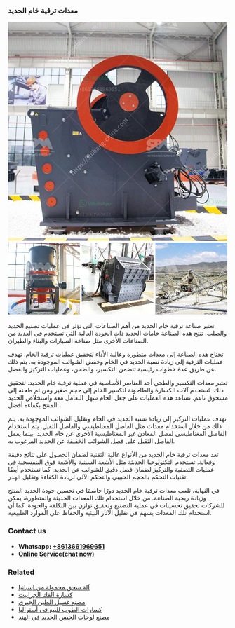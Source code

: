 <h3>معدات ترقية خام الحديد</h3><img src='1701854204.jpg' alt=''><p>تعتبر صناعة ترقية خام الحديد من أهم الصناعات التي تؤثر في عمليات تصنيع الحديد والصلب. تنتج هذه الصناعة خامات الحديد ذات الجودة العالية التي تستخدم في العديد من الصناعات الأخرى مثل صناعة السيارات والبناء والطيران.</p><p>تحتاج هذه الصناعة إلى معدات متطورة وعالية الأداء لتحقيق عمليات ترقية الخام. تهدف عمليات الترقية إلى زيادة نسبة الحديد في الخام وخفض الشوائب الموجودة به. يتم ذلك عن طريق عدة خطوات رئيسية تتضمن التكسير، والطحن، وعمليات التركيز والفصل.</p><p>تعتبر معدات التكسير والطحن أحد العناصر الأساسية في عملية ترقية خام الحديد. لتحقيق ذلك، تُستخدم آلات الكسارة والطاحونة لتكسير الخام إلى حجم صغير ومن ثم طحنه إلى مسحوق ناعم. تساعد هذه العمليات على جعل الخام سهل التعامل معه واستخلاص الحديد المنتج بكفاءة أفضل.</p><p>تهدف عمليات التركيز إلى زيادة نسبة الحديد في الخام وتقليل الشوائب الموجودة به. يتم ذلك من خلال استخدام معدات مثل الفاصل المغناطيسي والفاصل الثقيل. يتم استخدام الفاصل المغناطيسي لفصل المعادن غير المغناطيسية الأخرى عن خام الحديد. بينما يعمل الفاصل الثقيل على فصل الشوائب الخفيفة عن الحديد المرغوب به.</p><p>تعد معدات ترقية خام الحديد من الأنواع عالية التقنية لضمان الحصول على نتائج دقيقة وفعالة. تستخدم التكنولوجيا الحديثة مثل الأشعة السينية والأشعة فوق البنفسجية في عمليات التصفية والتركيز لضمان فصل دقيق للشوائب عن الحديد. كما تستخدم أيضًا تقنيات التحكم بالحجم الحبيبي والتحكم الآلي لزيادة الكفاءة وتقليل الهدر.</p><p>في النهاية، تلعب معدات ترقية خام الحديد دورًا حاسمًا في تحسين جودة الحديد المنتج وزيادة ربحية الصناعة. من خلال استخدام تلك المعدات الحديثة والمتطورة، يمكن للشركات تحقيق تحسينات في عملية التصنيع وتحقيق توازن بين التكلفة والجودة. كما أن استخدام تلك المعدات يسهم في تقليل الآثار البيئية والحفاظ على الموارد الطبيعية.</p><h3>Contact us</h3><ul><li><strong>Whatsapp:&nbsp;<a href="https://wa.me/8613661969651">+8613661969651</a></strong></li><li><a href="https://swt.shibang-china.com/?git&amp;zhl&amp;معدات ترقية خام الحديد"><strong>Online Service(chat now)</strong></a></li></ul><h3>Related</h3><ul><li><a href='آلة سحق محمولة من إسبانيا.md'>آلة سحق محمولة من إسبانيا</a></li><li><a href='كسارة الفك الجرانيت.md'>كسارة الفك الجرانيت</a></li><li><a href='مصنع غسيل الطين الجيري.md'>مصنع غسيل الطين الجيري</a></li><li><a href='كسارات الطوب للبيع في أستراليا.md'>كسارات الطوب للبيع في أستراليا</a></li><li><a href='مصنع لوحات الجبس الجديد في الهند.md'>مصنع لوحات الجبس الجديد في الهند</a></li></ul>